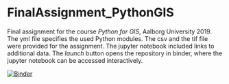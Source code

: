 # FinalAssignment_PythonGIS
Final assignment for the course *Python for GIS*, Aalborg University 2019. The yml file specifies the used Python modules. The csv and the tif file were provided for the assignment. The jupyter notebook included links to additional data. The *launch* button opens the repository in binder, where the jupyter notebook can be accessed interactively. 

[![Binder](https://mybinder.org/badge_logo.svg)](https://mybinder.org/v2/gh/MvT19/FinalAssignment_PythonGIS.git/master)

